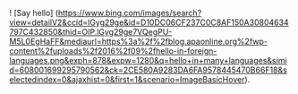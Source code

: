 ! [Say hello] (https://www.bing.com/images/search?view=detailV2&ccid=lGyg29ge&id=D10DC06CF237C0C8AF150A30804634797C432850&thid=OIP.lGyg29ge7VQegPU-M5L0EgHaFF&mediaurl=https%3a%2f%2fblog.apaonline.org%2fwp-content%2fuploads%2f2016%2f09%2fhello-in-foreign-languages.png&exph=878&expw=1280&q=hello+in+many+languages&simid=608001699295790562&ck=2CE580A9283DA6FA9578445470B66F18&selectedindex=0&ajaxhist=0&first=1&scenario=ImageBasicHover).
